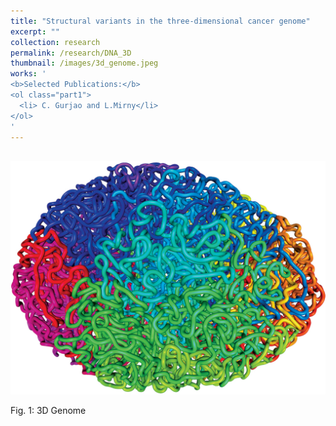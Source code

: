 ```yaml
---
title: "Structural variants in the three-dimensional cancer genome"
excerpt: ""
collection: research
permalink: /research/DNA_3D
thumbnail: /images/3d_genome.jpeg
works: '
<b>Selected Publications:</b> 
<ol class="part1">
  <li> C. Gurjao and L.Mirny</li>
</ol>
'
---
```


<br/><img src="/images/3d_genome.jpeg" width = "700">

Fig. 1: 3D Genome
